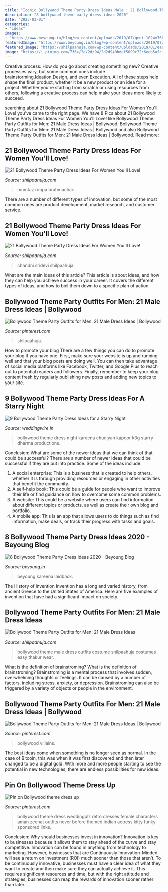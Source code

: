 ```yaml
---
title: "Iconic Bollywood Theme Party Dress Ideas Male : 21 Bollywood Theme Party Dress Ideas For Women You&#039;ll Love!"
description: "8 bollywood theme party dress ideas 2020"
date: "2023-03-01"
categories:
- "ideas"
images:
- "https://www.beyoung.in/blog/wp-content/uploads/2019/07/geet-1024x768.jpg"
featuredImage: "https://www.beyoung.in/blog/wp-content/uploads/2019/07/geet-1024x768.jpg"
featured_image: "https://shilpaahuja.com/wp-content/uploads/2019/01/easy-bollywood-party-outfits-costumes-thakur.jpg"
image: "https://i.pinimg.com/736x/2d/2d/94/2d2d940bdef5099c72c6eeb5afcf274b.jpg"
---
```



Creative process: How do you go about creating something new?
Creative processes vary, but some common ones include brainstorming,Ideation,Design, and even Execution. All of these steps help shape the final product, whether it be a new product or an idea for a project. Whether you're starting from scratch or using resources from others, following a creative process can help make your ideas more likely to succeed.

	

		
searching about 21 Bollywood Theme Party Dress Ideas For Women You&#039;ll Love! you've came to the right page. We have 8 Pics about 21 Bollywood Theme Party Dress Ideas For Women You&#039;ll Love! like Bollywood Theme Party Outfits for Men: 21 Male Dress Ideas | Bollywood, Bollywood Theme Party Outfits for Men: 21 Male Dress Ideas | Bollywood and also Bollywood Theme Party Outfits for Men: 21 Male Dress Ideas | Bollywood. Read more:
		
    
## 21 Bollywood Theme Party Dress Ideas For Women You&#039;ll Love!

<img loading=lazy src="https://media.shilpaahuja.com/wp-content/uploads/2020/08/bollywood-retro-theme-party-dress-mumtaz-bramachari.jpg" onerror="this.onerror=null;this.src='https://tse3.mm.bing.net/th?id=OIP.16FPm0MtQ9P46fxGMshDvwHaEy&amp;pid=15.1';" alt="21 Bollywood Theme Party Dress Ideas For Women You&#039;ll Love!">

_Source: shilpaahuja.com_

>mumtaz roopa brahmachari. 

	

There are a number of different types of innovation, but some of the most common ones are product development, market research, and customer service.

    
## 21 Bollywood Theme Party Dress Ideas For Women You&#039;ll Love!

<img loading=lazy src="https://media.shilpaahuja.com/wp-content/uploads/2020/08/bollywood-outfits-chandni-sridevi.jpg" onerror="this.onerror=null;this.src='https://tse4.mm.bing.net/th?id=OIP.RJkzB3JDnyr0JC0t5nn3FwHaEy&amp;pid=15.1';" alt="21 Bollywood Theme Party Dress Ideas For Women You&#039;ll Love!">

_Source: shilpaahuja.com_

>chandni sridevi shilpaahuja. 

	

What are the main ideas of this article?
This article is about ideas, and how they can help you achieve success in your career. It covers the different types of ideas, and how to boil them down to a specific plan of action.

    
## Bollywood Theme Party Outfits For Men: 21 Male Dress Ideas | Bollywood

<img loading=lazy src="https://i.pinimg.com/originals/2d/2d/94/2d2d940bdef5099c72c6eeb5afcf274b.jpg" onerror="this.onerror=null;this.src='https://tse1.mm.bing.net/th?id=OIP.zbyeuJ1WCI0U8ilbk1W53gHaEy&amp;pid=15.1';" alt="Bollywood Theme Party Outfits for Men: 21 Male Dress Ideas | Bollywood">

_Source: pinterest.com_

>shilpaahuja. 

	

How to promote your blog
There are a few things you can do to promote your blog if you have one. First, make sure your website is up and running well and that your blog posts are doing well. You can then take advantage of social media platforms like Facebook, Twitter, and Google Plus to reach out to potential readers and followers. Finally, remember to keep your blog content fresh by regularly publishing new posts and adding new topics to your site.

    
## 9 Bollywood Theme Party Dress Ideas For A Starry Night

<img loading=lazy src="https://cdn0.weddingwire.in/articles/images/3/8/7/2/img_32783/bollywood-theme-party-dress-dharma-productions-kareena-kapoor-k3g.jpg" onerror="this.onerror=null;this.src='https://tse4.mm.bing.net/th?id=OIP.IuqGte_hBG9gNlgfqfa97wHaE7&amp;pid=15.1';" alt="9 Bollywood Theme Party Dress Ideas for a Starry Night">

_Source: weddingwire.in_

>bollywood theme dress night kareena chudiyan kapoor k3g starry dharma productions. 

	

Conclusion: What are some of the newer ideas that we can think of that could be successful?
There are a number of newer ideas that could be successful if they are put into practice. Some of the ideas include: 
1. A social enterprise: This is a business that is created to help others, whether it is through providing resources or engaging in other activities that benefit the community. 
2. A self-help book: This could be a guide for people who want to improve their life or find guidance on how to overcome some common problems. 
3. A website: This could be a website where users can find information about different topics or products, as well as create their own blog and portfolio. 
4. A mobile app: This is an app that allows users to do things such as find information, make deals, or track their progress with tasks and goals.

    
## 8 Bollywood Theme Party Dress Ideas 2020 - Beyoung Blog

<img loading=lazy src="https://www.beyoung.in/blog/wp-content/uploads/2019/07/geet-1024x768.jpg" onerror="this.onerror=null;this.src='https://tse2.mm.bing.net/th?id=OIP.MqTxZ_P1OVeeIZ3CYcPENAHaFj&amp;pid=15.1';" alt="8 Bollywood Theme Party Dress Ideas 2020 - Beyoung Blog">

_Source: beyoung.in_

>beyoung kareena laidback. 

	

The History of Invention
Invention has a long and varied history, from ancient Greece to the United States of America. Here are five examples of invention that have had a significant impact on society.

    
## Bollywood Theme Party Outfits For Men: 21 Male Dress Ideas

<img loading=lazy src="https://shilpaahuja.com/wp-content/uploads/2019/01/easy-bollywood-party-outfits-costumes-thakur.jpg" onerror="this.onerror=null;this.src='https://tse3.mm.bing.net/th?id=OIP.y7VwcSuAokGI-XQcovIoDAHaEy&amp;pid=15.1';" alt="Bollywood Theme Party Outfits for Men: 21 Male Dress Ideas">

_Source: shilpaahuja.com_

>bollywood theme male dress outfits costume shilpaahuja costumes easy thakur wear. 

	

What is the definition of brainstroming?
What is the definition of brainstroming? Brainstroming is a mental process that involves sudden, overwhelming thoughts or feelings. It can be caused by a number of factors, including stress, anxiety, or depression. Brainstroming can also be triggered by a variety of objects or people in the environment.

    
## Bollywood Theme Party Outfits For Men: 21 Male Dress Ideas | Bollywood

<img loading=lazy src="https://i.pinimg.com/736x/2d/2d/94/2d2d940bdef5099c72c6eeb5afcf274b.jpg" onerror="this.onerror=null;this.src='https://tse1.mm.bing.net/th?id=OIP.TBGUQ4IaKVFTEmfQeVQyWAHaEy&amp;pid=15.1';" alt="Bollywood Theme Party Outfits for Men: 21 Male Dress Ideas | Bollywood">

_Source: pinterest.com_

>bollywood villains. 

	

The best ideas come when something is no longer seen as normal. In the case of Bitcoin, this was when it was first discovered and then later changed to be a digital gold. With more and more people starting to see the potential in new technologies, there are endless possibilities for new ideas.

    
## Pin On Bollywood Theme Dress Up

<img loading=lazy src="https://i.pinimg.com/originals/eb/0c/7f/eb0c7f7714afd2276c641be9be44eea2.jpg" onerror="this.onerror=null;this.src='https://tse4.mm.bing.net/th?id=OIP.TY8fkgTsah1OAATqc5Yh2QAAAA&amp;pid=15.1';" alt="Pin on Bollywood theme dress up">

_Source: pinterest.com_

>bollywood theme dress weddingplz retro dresses female characters aman zeenat outfits never before themed indian actress kitty funky sponsored links. 

	

Conclusion: Why should businesses invest in innovation?
Innovation is key to businesses because it allows them to stay ahead of the curve and stay competitive. Innovation can be found in anything from technology to marketing. However, businesses that are Continuously Innovation-Minded will see a return on investment (ROI) much sooner than those that aren’t. To be continuously innovative, businesses must have a clear idea of what they want to create and then make sure they can actually achieve it. This requires significant resources and time, but with the right attitude and strategies, businesses can reap the rewards of innovation sooner rather than later.

